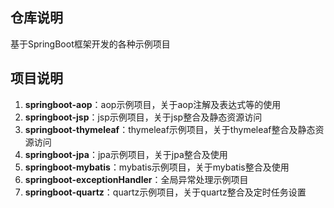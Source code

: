 ## 仓库说明
基于SpringBoot框架开发的各种示例项目

## 项目说明
1. **springboot-aop**：aop示例项目，关于aop注解及表达式等的使用
2. **springboot-jsp**：jsp示例项目，关于jsp整合及静态资源访问
3. **springboot-thymeleaf**：thymeleaf示例项目，关于thymeleaf整合及静态资源访问
4. **springboot-jpa**：jpa示例项目，关于jpa整合及使用
5. **springboot-mybatis**：mybatis示例项目，关于mybatis整合及使用
6. **springboot-exceptionHandler**：全局异常处理示例项目
7. **springboot-quartz**：quartz示例项目，关于quartz整合及定时任务设置
